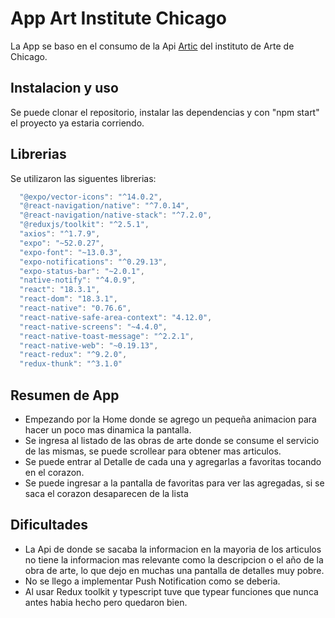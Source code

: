 # App Art Institute Chicago

La App se baso en el consumo de la Api [Artic](https://api.artic.edu/docs/) del instituto de Arte de Chicago.

## Instalacion y uso

Se puede clonar el repositorio, instalar las dependencias y con "npm start" el proyecto ya estaria corriendo.

## Librerias

Se utilizaron las siguentes librerias:

```javascript
  "@expo/vector-icons": "^14.0.2",
  "@react-navigation/native": "^7.0.14",
  "@react-navigation/native-stack": "^7.2.0",
  "@reduxjs/toolkit": "^2.5.1",
  "axios": "^1.7.9",
  "expo": "~52.0.27",
  "expo-font": "~13.0.3",
  "expo-notifications": "^0.29.13",
  "expo-status-bar": "~2.0.1",
  "native-notify": "^4.0.9",
  "react": "18.3.1",
  "react-dom": "18.3.1",
  "react-native": "0.76.6",
  "react-native-safe-area-context": "4.12.0",
  "react-native-screens": "~4.4.0",
  "react-native-toast-message": "^2.2.1",
  "react-native-web": "~0.19.13",
  "react-redux": "^9.2.0",
  "redux-thunk": "^3.1.0"
```

## Resumen de App

- Empezando por la Home donde se agrego un pequeña animacion para hacer un poco mas dinamica la pantalla.
- Se ingresa al listado de las obras de arte donde se consume el servicio de las mismas, se puede scrollear para obtener mas articulos.
- Se puede entrar al Detalle de cada una y agregarlas a favoritas tocando en el corazon.
- Se puede ingresar a la pantalla de favoritas para ver las agregadas, si se saca el corazon desaparecen de la lista

## Dificultades

- La Api de donde se sacaba la informacion en la mayoria de los articulos no tiene la informacion mas relevante como la descripcion o el año de la obra de arte, lo que dejo en muchas una pantalla de detalles muy pobre.
- No se llego a implementar Push Notification como se deberia.
- Al usar Redux toolkit y typescript tuve que typear funciones que nunca antes habia hecho pero quedaron bien.
